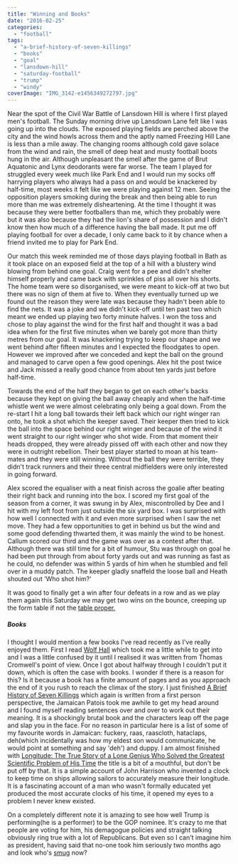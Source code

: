 ```yaml
---
title: "Winning and Books"
date: "2016-02-25"
categories: 
  - "football"
tags: 
  - "a-brief-history-of-seven-killings"
  - "books"
  - "goal"
  - "lansdown-hill"
  - "saturday-football"
  - "trump"
  - "windy"
coverImage: "IMG_3142-e1456349272797.jpg"
---
```


Near the spot of the Civil War Battle of Lansdown Hill is where I first played men's football. The Sunday morning drive up Lansdown Lane felt like I was going up into the clouds. The exposed playing fields are perched above the city and the wind howls across them and the aptly named Freezing Hill Lane is less than a mile away. The changing rooms although cold gave solace from the wind and rain, the smell of deep heat and musty football boots hung in the air. Although unpleasant the smell after the game of Brut Aquatonic and Lynx deodorants were far worse. The team I played for struggled every week much like Park End and I would run my socks off harrying players who always had a pass on and would be knackered by half-time, most weeks it felt like we were playing against 12 men. Seeing the opposition players smoking during the break and then being able to run more than me was extremely disheartening. At the time I thought it was because they were better footballers than me, which they probably were but it was also because they had the lion's share of possession and I didn't know then how much of a difference having the ball made. It put me off playing football for over a decade, I only came back to it by chance when a friend invited me to play for Park End.

Our match this week reminded me of those days playing football in Bath as it took place on an exposed field at the top of a hill with a blustery wind blowing from behind one goal. Craig went for a pee and didn't shelter himself properly and came back with sprinkles of piss all over his shorts. The home team were so disorganised, we were meant to kick-off at two but there was no sign of them at five to. When they eventually turned up we found out the reason they were late was because they hadn't been able to find the nets. It was a joke and we didn't kick-off until ten past two which meant we ended up playing two forty minute halves. I won the toss and chose to play against the wind for the first half and thought it was a bad idea when for the first five minutes when we barely got more than thirty metres from our goal. It was knackering trying to keep our shape and we went behind after fifteen minutes and I expected the floodgates to open. However we improved after we conceded and kept the ball on the ground and managed to carve open a few good openings. Alex hit the post twice and Jack missed a really good chance from about ten yards just before half-time.

Towards the end of the half they began to get on each other's backs because they kept on giving the ball away cheaply and when the half-time whistle went we were almost celebrating only being a goal down. From the re-start I hit a long ball towards their left back which our right winger ran onto, he took a shot which the keeper saved. Their keeper then tried to kick the ball into the space behind our right winger and because of the wind it went straight to our right winger who shot wide. From that moment their heads dropped, they were already pissed off with each other and now they were in outright rebellion. Their best player started to moan at his team-mates and they were still winning. Without the ball they were terrible, they didn't track runners and their three central midfielders were only interested in going forward.

Alex scored the equaliser with a neat finish across the goalie after beating their right back and running into the box. I scored my first goal of the season from a corner, it was swung in by Alex, miscontrolled by Dee and I hit with my left foot from just outside the six yard box. I was surprised with how well I connected with it and even more surprised when I saw the net move. They had a few opportunities to get in behind us but the wind and some good defending thwarted them, it was mainly the wind to be honest. Callum scored our third and the game was over as a contest after that. Although there was still time for a bit of humour, Stu was through on goal he had been put through from about forty yards out and was running as fast as he could, no defender was within 5 yards of him when he stumbled and fell over in a muddy patch. The keeper gladly snaffeld the loose ball and Heath shouted out 'Who shot him?'

It was good to finally get a win after four defeats in a row and as we play them again this Saturday we may get two wins on the bounce, creeping up the form table if not the [table proper.](http://full-time.thefa.com/Table.do?selectedSeason=827511533&selectedDivision=140731462&standingsTableDay=21&standingsTableMonth=1&standingsTableYear=2016)

##### Books

I thought I would mention a few books I've read recently as I've really enjoyed them. First I read [Wolf Hall](https://www.goodreads.com/book/show/6101138-wolf-hall) which took me a little while to get into and I was a little confused by it until I realised it was written from Thomas Cromwell's point of view. Once I got about halfway through I couldn't put it down, which is often the case with books. I wonder if there is a reason for this? Is it because a book has a finite amount of pages and as you approach the end of it you rush to reach the climax of the story. I just finished [A Brief History of Seven Killings](https://www.goodreads.com/book/show/20893314-a-brief-history-of-seven-killings?ac=1&from_search=1&from_nav=true) which again is written from a first person perspective, the Jamaican Patois took me awhile to get my head around and I found myself reading sentences over and over to work out their meaning. It is a shockingly brutal book and the characters leap off the page and slap you in the face. For no reason in particular here is a list of some of my favourite words in Jamaican: fuckery, raas, raascloth, hataclaps, deh(which incidentally was how my eldest son would communicate, he would point at something and say 'deh') and duppy. I am almost finished with [Longitude: The True Story of a Lone Genius Who Solved the Greatest Scientific Problem of His Time](https://www.goodreads.com/book/show/4806.Longitude?ac=1&from_search=1&from_nav=true) the title is a bit of a mouthful, but don't be put off by that. It is a simple account of John Harrison who invented a clock to keep time on ships allowing sailors to accurately measure their longitude. It is a fascinating account of a man who wasn't formally educated yet produced the most accurate clocks of his time, it opened my eyes to a problem I never knew existed.

On a completely different note it is amazing to see how well Trump is performing(he is a performer) to be the GOP nominee. It's crazy to me that people are voting for him, his demagogue policies and straight talking obviously ring true with a lot of Republicans. But even so I can't imagine him as president, having said that no-one took him seriously two months ago and look who's [smug](http://i3.mirror.co.uk/incoming/article6448325.ece/ALTERNATES/s615/Donald-Trump.jpg) now?
